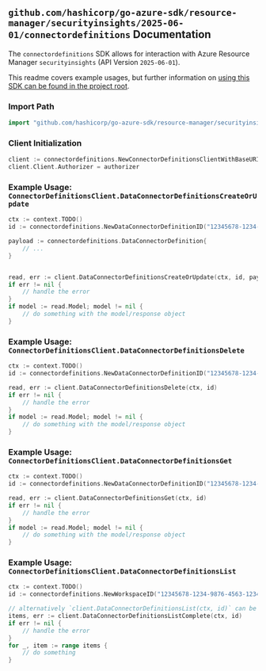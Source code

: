 
## `github.com/hashicorp/go-azure-sdk/resource-manager/securityinsights/2025-06-01/connectordefinitions` Documentation

The `connectordefinitions` SDK allows for interaction with Azure Resource Manager `securityinsights` (API Version `2025-06-01`).

This readme covers example usages, but further information on [using this SDK can be found in the project root](https://github.com/hashicorp/go-azure-sdk/tree/main/docs).

### Import Path

```go
import "github.com/hashicorp/go-azure-sdk/resource-manager/securityinsights/2025-06-01/connectordefinitions"
```


### Client Initialization

```go
client := connectordefinitions.NewConnectorDefinitionsClientWithBaseURI("https://management.azure.com")
client.Client.Authorizer = authorizer
```


### Example Usage: `ConnectorDefinitionsClient.DataConnectorDefinitionsCreateOrUpdate`

```go
ctx := context.TODO()
id := connectordefinitions.NewDataConnectorDefinitionID("12345678-1234-9876-4563-123456789012", "example-resource-group", "workspaceName", "dataConnectorDefinitionName")

payload := connectordefinitions.DataConnectorDefinition{
	// ...
}


read, err := client.DataConnectorDefinitionsCreateOrUpdate(ctx, id, payload)
if err != nil {
	// handle the error
}
if model := read.Model; model != nil {
	// do something with the model/response object
}
```


### Example Usage: `ConnectorDefinitionsClient.DataConnectorDefinitionsDelete`

```go
ctx := context.TODO()
id := connectordefinitions.NewDataConnectorDefinitionID("12345678-1234-9876-4563-123456789012", "example-resource-group", "workspaceName", "dataConnectorDefinitionName")

read, err := client.DataConnectorDefinitionsDelete(ctx, id)
if err != nil {
	// handle the error
}
if model := read.Model; model != nil {
	// do something with the model/response object
}
```


### Example Usage: `ConnectorDefinitionsClient.DataConnectorDefinitionsGet`

```go
ctx := context.TODO()
id := connectordefinitions.NewDataConnectorDefinitionID("12345678-1234-9876-4563-123456789012", "example-resource-group", "workspaceName", "dataConnectorDefinitionName")

read, err := client.DataConnectorDefinitionsGet(ctx, id)
if err != nil {
	// handle the error
}
if model := read.Model; model != nil {
	// do something with the model/response object
}
```


### Example Usage: `ConnectorDefinitionsClient.DataConnectorDefinitionsList`

```go
ctx := context.TODO()
id := connectordefinitions.NewWorkspaceID("12345678-1234-9876-4563-123456789012", "example-resource-group", "workspaceName")

// alternatively `client.DataConnectorDefinitionsList(ctx, id)` can be used to do batched pagination
items, err := client.DataConnectorDefinitionsListComplete(ctx, id)
if err != nil {
	// handle the error
}
for _, item := range items {
	// do something
}
```
